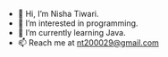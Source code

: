 - 👋 Hi, I’m Nisha Tiwari. 
- 👀 I’m interested in programming. 
- 🌱 I’m currently learning Java. 
- 📫 Reach me at nt200029@gmail.com

<!---
NishaTiwari123/NishaTiwari123 is a ✨ special ✨ repository because its `README.md` (this file) appears on your GitHub profile.
You can click the Preview link to take a look at your changes.
--->
